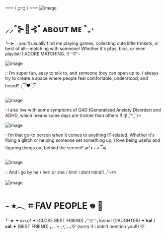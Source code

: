 ⏔⏔⏔ ꒰ ᧔ෆ᧓ ꒱ ⏔⏔⏔
![image](https://github.com/user-attachments/assets/90510f9a-2e61-45e5-bb83-1efa7a4156f1)

# ⸝⸝˚⊱🪷⊰˚ ᴀʙᴏᴜᴛ ᴍᴇ ˚₊‧
 ╰┈➤ 
:: you’ll usually find me playing games, collecting cute little trinkets, or best of all—matching with someone! Whether it's pfps, bios, or even playlist! I ADORE MATCHING. !!-`♡´-

![image](https://github.com/user-attachments/assets/f3eb9446-642a-42a6-8b7d-0b80023182a0)

:: I’m super fun, easy to talk to, and someone they can open up to. I always try to create a space where people feel comfortable, understood, and heard!! 𓊆ྀི❤︎𓊇ྀི

![image](https://github.com/user-attachments/assets/449019e3-f10d-4a8e-abc0-c421ef8936bb)

::I also live with some symptoms of GAD (Generalized Anxiety Disorder) and ADHD, which means some days are trickier than others !! ദ്ദി ˉ͈̀꒳ˉ͈́ )✧

![image](https://github.com/user-attachments/assets/39434be3-b256-4e3d-97e7-ef627b7ab686)


::I’m that go-to person when it comes to anything IT-related. Whether it's fixing a glitch or helping someone set something up, I love being useful and figuring things out behind the screen!! ≽^• ˕ • ྀི≼

![image](https://github.com/user-attachments/assets/366ebac6-1bbc-4c6a-b3d1-152c86f27f1a)

:: And i go by he / her! or she / him! i dont mind!! ₊˚⊹ᰔ

![image](https://github.com/user-attachments/assets/2112613a-be5a-47e0-91eb-744416ca771f)

# - ⭑𓂃 ⌗ FAV PEOPLE 𖦹 🪷
╰┈➤ 
✦ ᴋʏʟᴏ! ✦ (CLOSE BEST FRIEND)
₍⸍⸌̣ʷ̣̫⸍̣⸌₎ loona! (DAUGHTER)
✦ 𝐤𝐚𝐭 / 𝐜𝐚𝐭 ✦ (BEST FRIEND)
₍⸝⸝´• ·̫ •̥`⸝⸝₎♡ (sorry if i didn’t mention you!!) ♡
